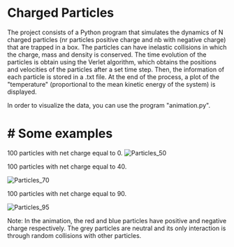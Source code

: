 # Charged Particles

The project consists of a Python program that simulates the dynamics of N charged particles (nr particles positive charge and nb with negative charge) that are trapped in a box. The particles can have inelastic collisions in which the charge, mass and density is conserved. The time evolution of the particles is obtain using the Verlet algorithm, which obtains the positions and velocities of the particles after a set time step. Then, the information of each particle is stored in a .txt file. At the end of the process, a plot of the "temperature" (proportional to the mean kinetic energy of the system) is displayed. <br />

In order to visualize the data, you can use the program "animation.py". <br /> 

# # Some examples

 100 particles with net charge equal to 0.
![Particles_50](https://github.com/Molero03/Particles/blob/main/particles_50.gif)


100 particles with net charge equal to 40.

![Particles_70](https://github.com/Molero03/Particles/blob/main/particles_70.gif)



100 particles with net charge equal to 90.

![Particles_95](https://github.com/Molero03/Particles/blob/main/particles_95.gif)


Note: In the animation, the red and blue particles have positive and negative charge respectively. The grey particles are neutral and its only interaction is through random collisions with other particles.
